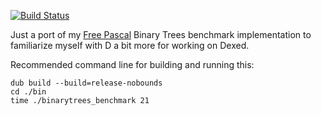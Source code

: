 [![Build Status](https://travis-ci.com/akira13641/binarytreesbenchmark.svg?branch=master)](https://travis-ci.com/akira13641/binarytreesbenchmark)

Just a port of my [Free Pascal](https://benchmarksgame-team.pages.debian.net/benchmarksgame/program/binarytrees-fpascal-7.html) Binary Trees benchmark implementation to familiarize myself with D a bit more for working on Dexed.

Recommended command line for building and running this:

```
dub build --build=release-nobounds
cd ./bin
time ./binarytrees_benchmark 21
```
